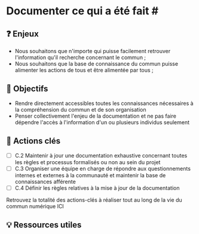 # Documenter ce qui a été fait \#

## ❓ Enjeux

* Nous souhaitons que n'importe qui puisse facilement retrouver l'information qu'il recherche concernant le commun ;
* Nous souhaitons que la base de connaissance du commun puisse alimenter les actions de tous et être alimentée par tous ;

## 🎯 Objectifs

* Rendre directement accessibles toutes les connaissances nécessaires à la compréhension du commun et de son organisation
* Penser collectivement l'enjeu de la documentation et ne pas faire dépendre l'accès à l'information d'un ou plusieurs individus seulement 

## 📑 Actions clés

* [ ] C.2 Maintenir à jour une documentation exhaustive concernant toutes les règles et processus formalisés ou non au sein du projet 
* [ ] C.3 Organiser une équipe en charge de répondre aux questionnements internes et externes à la communauté et maintenir la base de connaissances afférente 
* [ ] C.4 Définir les règles relatives à la mise à jour de la documentation

Retrouvez la totalité des actions-clés à réaliser tout au long de la vie du commun numérique ICI

## 💡 Ressources utiles

